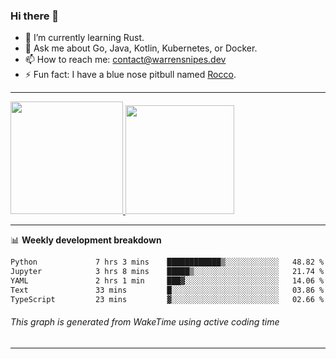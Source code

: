 ### Hi there 👋

- 🌱 I’m currently learning Rust.
- 💬 Ask me about Go, Java, Kotlin, Kubernetes, or Docker.
- 📫 How to reach me: contact@warrensnipes.dev
- ⚡ Fun fact: I have a blue nose pitbull named [Rocco](https://i.imgur.com/iLsSCKu.jpg).

-------


<a href="https://github.com/LockedThread/LockedThread">
  <img height="180em" src="https://github-readme-stats.vercel.app/api?username=LockedThread&theme=transparent&bg_color=00000000&show_icons=true&count_private=true" />
  <img height="174em" src="https://github-readme-stats.vercel.app/api/top-langs?username=LockedThread&theme=transparent&layout=compact&hide_progress=true&bg_color=00000000" />
  </a>

-------

📊 **Weekly development breakdown**
<!--START_SECTION:waka-->

```txt
Python             7 hrs 3 mins    ████████████▒░░░░░░░░░░░░   48.82 %
Jupyter            3 hrs 8 mins    █████▒░░░░░░░░░░░░░░░░░░░   21.74 %
YAML               2 hrs 1 min     ███▓░░░░░░░░░░░░░░░░░░░░░   14.06 %
Text               33 mins         █░░░░░░░░░░░░░░░░░░░░░░░░   03.86 %
TypeScript         23 mins         ▓░░░░░░░░░░░░░░░░░░░░░░░░   02.66 %
```

<!--END_SECTION:waka-->
###### *This graph is generated from WakeTime using active coding time*
-------
